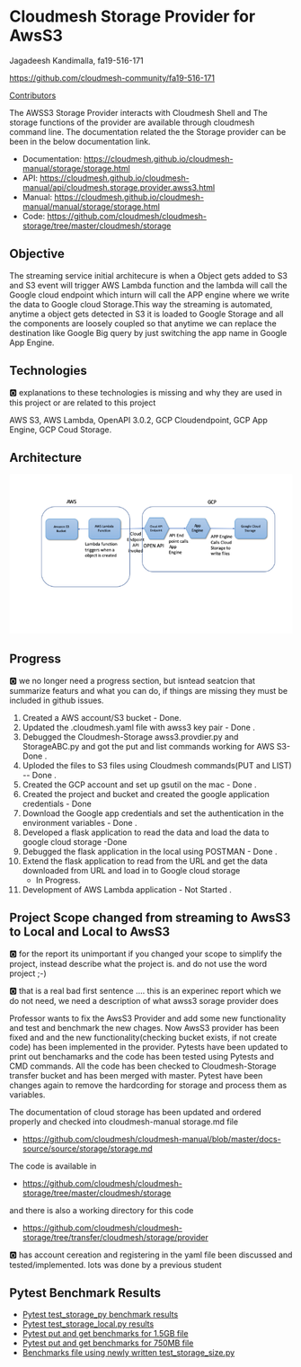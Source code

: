# Cloudmesh Storage Provider for AwsS3

Jagadeesh Kandimalla, fa19-516-171 

<https://github.com/cloudmesh-community/fa19-516-171>

[Contributors](https://github.com/cloudmesh-community/fa19-516-171/graphs/contributors)

The AWSS3 Storage Provider interacts with Cloudmesh Shell and The storage functions of the provider are available through cloudmesh command line. The documentation related the the Storage provider can be been in the below documentation link.

* Documentation: <https://cloudmesh.github.io/cloudmesh-manual/storage/storage.html>
* API: <https://cloudmesh.github.io/cloudmesh-manual/api/cloudmesh.storage.provider.awss3.html>
* Manual: <https://cloudmesh.github.io/cloudmesh-manual/manual/storage/storage.html>
* Code: <https://github.com/cloudmesh/cloudmesh-storage/tree/master/cloudmesh/storage>

## Objective

The streaming service initial architecure is when a Object gets added to
S3 and S3 event will trigger AWS Lambda function and the lambda will
call the Google cloud endpoint which inturn will call the APP engine
where we write the data to Google cloud Storage.This way the streaming
is automated, anytime a object gets detected in S3 it is loaded to
Google Storage and all the components are loosely coupled so that
anytime we can replace the destination like Google Big query by just
switching the app name in Google App Engine.

## Technologies

:o2: explanations to these technologies is missing and why they are 
used in this project or are related to this project

AWS S3,
AWS Lambda,
OpenAPI 3.0.2,
GCP Cloudendpoint,
GCP App Engine,
GCP Coud Storage.

## Architecture

![architecture](images/architecuture-171.png)

## Progress

:o2: we no longer need a progress section, but isntead seatcion 
that summarize featurs and what you can do, if things are missing
they must be included in github issues.

1. Created a AWS account/S3 bucket - Done.
1. Updated the .cloudmesh.yaml file with awss3 key pair - Done .
1. Debugged the Cloudmesh-Storage awss3.provdier.py and StorageABC.py 
   and got the put and list commands working for AWS S3- Done .
1. Uploded the files to S3 files using Cloudmesh commands(PUT and LIST) 
   -- Done . 
1. Created the GCP account and set up gsutil on the mac - Done .
1. Created the project and bucket and created the google application 
   credentials - Done 
1. Download the Google app credentials and set the authentication in 
   the environment variables - Done . 
1. Developed a flask application to read the data and load the data to 
   google cloud storage -Done 
1. Debugged the flask application in the local using POSTMAN - Done . 
1. Extend the flask application to read from the URL and get 
   the data downloaded from URL and load in to Google cloud storage 
   - In Progress.
1. Development of AWS Lambda application - Not Started . 

## Project Scope changed from streaming to AwsS3 to Local and Local to AwsS3

:o2: for the report its unimportant if you changed your scope to simplify the 
project, instead describe what the project is. and do not use the word project 
;-)

:o2: that is a real bad first sentence .... this is an experinec report which 
we do not need, we need a description of what awss3 sorage provider does


Professor wants to fix the AwsS3 Provider and add some new functionality
and test and benchmark the new chages. Now AwsS3 provider has been fixed
and and the new functionality(checking bucket exists, if not create
code) has been implemented in the provider. Pytests have been updated to
print out benchamarks and the code has been tested using Pytests and CMD
commands. All the code has been checked to Cloudmesh-Storage transfer
bucket and has been merged with master. Pytest have been changes again
to remove the hardcording for storage and process them as variables.

The documentation of cloud storage has been updated and ordered properly
and checked into cloudmesh-manual storage.md file

* <https://github.com/cloudmesh/cloudmesh-manual/blob/master/docs-source/source/storage/storage.md>

The code is available in 

* <https://github.com/cloudmesh/cloudmesh-storage/tree/master/cloudmesh/storage>

and there is also a working directory for this code

* <https://github.com/cloudmesh/cloudmesh-storage/tree/transfer/cloudmesh/storage/provider>

:o2: has account cereation and registering in the yaml file been discussed and tested/implemented. lots was done by a previous student

## Pytest Benchmark Results

* [Pytest test_storage_py benchmark results](../project/awss3storagebenchmarks.txt)
* [Pytest test_storage_local.py results](../project/localtest9.txt)
* [Pytest put and get benchmarks for 1.5GB file](../project/cloud-awss3-fa19-171.txt)
* [Pytest put and get benchmarks for 750MB file](../project/cloud-awss3-fa19-171-750MB.txt)
* [Benchmarks file using newly written test_storage_size.py](../project/storage-aws-fa19-516-171.txt)






